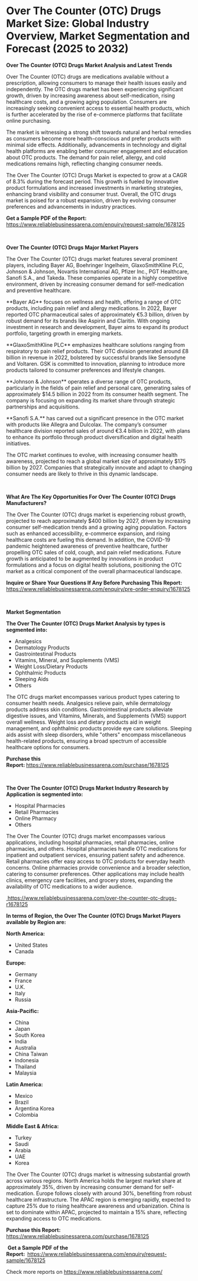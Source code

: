 <p><h1>Over The Counter (OTC) Drugs Market Size: Global Industry Overview, Market Segmentation and Forecast (2025 to 2032)</h1></p><p><strong>Over The Counter (OTC) Drugs Market Analysis and Latest Trends</strong></p>
<p><p>Over The Counter (OTC) drugs are medications available without a prescription, allowing consumers to manage their health issues easily and independently. The OTC drugs market has been experiencing significant growth, driven by increasing awareness about self-medication, rising healthcare costs, and a growing aging population. Consumers are increasingly seeking convenient access to essential health products, which is further accelerated by the rise of e-commerce platforms that facilitate online purchasing.</p><p>The market is witnessing a strong shift towards natural and herbal remedies as consumers become more health-conscious and prefer products with minimal side effects. Additionally, advancements in technology and digital health platforms are enabling better consumer engagement and education about OTC products. The demand for pain relief, allergy, and cold medications remains high, reflecting changing consumer needs.</p><p>The Over The Counter (OTC) Drugs Market is expected to grow at a CAGR of 8.3% during the forecast period. This growth is fueled by innovative product formulations and increased investments in marketing strategies, enhancing brand visibility and consumer trust. Overall, the OTC drugs market is poised for a robust expansion, driven by evolving consumer preferences and advancements in industry practices.</p></p>
<p><strong>Get a Sample PDF of the Report:&nbsp;</strong> <a href="https://www.reliablebusinessarena.com/enquiry/request-sample/1678125?utm_campaign=3578&utm_medium=2&utm_source=Github&utm_content=ia&utm_term=25032025&utm_id=over-the-counter-otc-drugs">https://www.reliablebusinessarena.com/enquiry/request-sample/1678125</a></p>
<p>&nbsp;</p>
<p><strong>Over The Counter (OTC) Drugs Major Market Players</strong></p>
<p><p>The Over The Counter (OTC) drugs market features several prominent players, including Bayer AG, Boehringer Ingelheim, GlaxoSmithKline PLC, Johnson & Johnson, Novartis International AG, Pfizer Inc., PGT Healthcare, Sanofi S.A., and Takeda. These companies operate in a highly competitive environment, driven by increasing consumer demand for self-medication and preventive healthcare.</p><p>**Bayer AG** focuses on wellness and health, offering a range of OTC products, including pain relief and allergy medications. In 2022, Bayer reported OTC pharmaceutical sales of approximately €5.3 billion, driven by robust demand for its brands like Aspirin and Claritin. With ongoing investment in research and development, Bayer aims to expand its product portfolio, targeting growth in emerging markets.</p><p>**GlaxoSmithKline PLC** emphasizes healthcare solutions ranging from respiratory to pain relief products. Their OTC division generated around £8 billion in revenue in 2022, bolstered by successful brands like Sensodyne and Voltaren. GSK is committed to innovation, planning to introduce more products tailored to consumer preferences and lifestyle changes.</p><p>**Johnson & Johnson** operates a diverse range of OTC products, particularly in the fields of pain relief and personal care, generating sales of approximately $14.5 billion in 2022 from its consumer health segment. The company is focusing on expanding its market share through strategic partnerships and acquisitions.</p><p>**Sanofi S.A.** has carved out a significant presence in the OTC market with products like Allegra and Dulcolax. The company’s consumer healthcare division reported sales of around €3.4 billion in 2022, with plans to enhance its portfolio through product diversification and digital health initiatives.</p><p>The OTC market continues to evolve, with increasing consumer health awareness, projected to reach a global market size of approximately $175 billion by 2027. Companies that strategically innovate and adapt to changing consumer needs are likely to thrive in this dynamic landscape.</p></p>
<p>&nbsp;</p>
<p><strong>What Are The Key Opportunities For Over The Counter (OTC) Drugs Manufacturers?</strong></p>
<p><p>The Over The Counter (OTC) drugs market is experiencing robust growth, projected to reach approximately $400 billion by 2027, driven by increasing consumer self-medication trends and a growing aging population. Factors such as enhanced accessibility, e-commerce expansion, and rising healthcare costs are fueling this demand. In addition, the COVID-19 pandemic heightened awareness of preventive healthcare, further propelling OTC sales of cold, cough, and pain relief medications. Future growth is anticipated to be augmented by innovations in product formulations and a focus on digital health solutions, positioning the OTC market as a critical component of the overall pharmaceutical landscape.</p></p>
<p><strong>Inquire or Share Your Questions If Any Before Purchasing This Report:</strong> <a href="https://www.reliablebusinessarena.com/enquiry/pre-order-enquiry/1678125?utm_campaign=3578&utm_medium=2&utm_source=Github&utm_content=ia&utm_term=25032025&utm_id=over-the-counter-otc-drugs">https://www.reliablebusinessarena.com/enquiry/pre-order-enquiry/1678125</a></p>
<p>&nbsp;</p>
<p><strong>Market Segmentation</strong></p>
<p><strong>The Over The Counter (OTC) Drugs Market Analysis by types is segmented into:</strong></p>
<p><ul><li>Analgesics</li><li>Dermatology Products</li><li>Gastrointestinal Products</li><li>Vitamins, Mineral, and Supplements (VMS)</li><li>Weight Loss/Dietary Products</li><li>Ophthalmic Products</li><li>Sleeping Aids</li><li>Others</li></ul></p>
<p><p>The OTC drugs market encompasses various product types catering to consumer health needs. Analgesics relieve pain, while dermatology products address skin conditions. Gastrointestinal products alleviate digestive issues, and Vitamins, Minerals, and Supplements (VMS) support overall wellness. Weight loss and dietary products aid in weight management, and ophthalmic products provide eye care solutions. Sleeping aids assist with sleep disorders, while "others" encompass miscellaneous health-related products, ensuring a broad spectrum of accessible healthcare options for consumers.</p></p>
<p><strong>Purchase this Report:&nbsp;</strong><a href="https://www.reliablebusinessarena.com/purchase/1678125?utm_campaign=3578&utm_medium=2&utm_source=Github&utm_content=ia&utm_term=25032025&utm_id=over-the-counter-otc-drugs">https://www.reliablebusinessarena.com/purchase/1678125</a></p>
<p>&nbsp;</p>
<p><strong>The Over The Counter (OTC) Drugs Market Industry Research by Application is segmented into:</strong></p>
<p><ul><li>Hospital Pharmacies</li><li>Retail Pharmacies</li><li>Online Pharmacy</li><li>Others</li></ul></p>
<p><p>The Over The Counter (OTC) drugs market encompasses various applications, including hospital pharmacies, retail pharmacies, online pharmacies, and others. Hospital pharmacies handle OTC medications for inpatient and outpatient services, ensuring patient safety and adherence. Retail pharmacies offer easy access to OTC products for everyday health concerns. Online pharmacies provide convenience and a broader selection, catering to consumer preferences. Other applications may include health clinics, emergency care facilities, and grocery stores, expanding the availability of OTC medications to a wider audience.</p></p>
<p><a href="https://www.reliablebusinessarena.com/over-the-counter-otc-drugs-r1678125?utm_campaign=3578&utm_medium=2&utm_source=Github&utm_content=ia&utm_term=25032025&utm_id=over-the-counter-otc-drugs">&nbsp;https://www.reliablebusinessarena.com/over-the-counter-otc-drugs-r1678125</a></p>
<p><strong>In terms of Region, the Over The Counter (OTC) Drugs Market Players available by Region are:</strong></p>
<p>
    <p> <strong> North America: </strong>
        <ul>
            <li>United States</li>
            <li>Canada</li>
        </ul>
        </p> 
    <p> <strong> Europe: </strong>
        <ul>
            <li>Germany</li>
            <li>France</li>
            <li>U.K.</li>
            <li>Italy</li>
            <li>Russia</li>
        </ul>
        </p> 
    <p> <strong> Asia-Pacific: </strong>
        <ul>
            <li>China</li>
            <li>Japan</li>
            <li>South Korea</li>
            <li>India</li>
            <li>Australia</li>
            <li>China Taiwan</li>
            <li>Indonesia</li>
            <li>Thailand</li>
            <li>Malaysia</li>
        </ul>
        </p> 
    <p> <strong> Latin America: </strong>
        <ul>
            <li>Mexico</li>
            <li>Brazil</li>
            <li>Argentina Korea</li>
            <li>Colombia</li>
        </ul>
        </p> 
    <p> <strong> Middle East & Africa: </strong>
        <ul>
            <li>Turkey</li>
            <li>Saudi</li>
            <li>Arabia</li>
            <li>UAE</li>
            <li>Korea</li>
        </ul>
    </p>
    </p>
<p><p>The Over The Counter (OTC) drugs market is witnessing substantial growth across various regions. North America holds the largest market share at approximately 35%, driven by increasing consumer demand for self-medication. Europe follows closely with around 30%, benefiting from robust healthcare infrastructure. The APAC region is emerging rapidly, expected to capture 25% due to rising healthcare awareness and urbanization. China is set to dominate within APAC, projected to maintain a 15% share, reflecting expanding access to OTC medications.</p></p>
<p><strong>Purchase this Report: </strong><a href="https://www.reliablebusinessarena.com/purchase/1678125?utm_campaign=3578&utm_medium=2&utm_source=Github&utm_content=ia&utm_term=25032025&utm_id=over-the-counter-otc-drugs">https://www.reliablebusinessarena.com/purchase/1678125</a></p>
<p>&nbsp;<strong>Get a Sample PDF of the Report:&nbsp;&nbsp;</strong><a href="https://www.reliablebusinessarena.com/enquiry/request-sample/1678125?utm_campaign=3578&utm_medium=2&utm_source=Github&utm_content=ia&utm_term=25032025&utm_id=over-the-counter-otc-drugs">https://www.reliablebusinessarena.com/enquiry/request-sample/1678125</a></p>
<p><strong></strong></p>
<p>Check more reports on <a href="https://www.reliablebusinessarena.com/?utm_campaign=3578&utm_medium=2&utm_source=Github&utm_content=ia&utm_term=25032025&utm_id=over-the-counter-otc-drugs">https://www.reliablebusinessarena.com/</a></p>